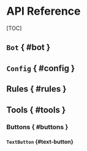 # API Reference

[TOC]

## `Bot` { #bot }

## `Config` { #config }

## Rules { #rules }

## Tools { #tools }
### Buttons { #buttons }
#### `TextButton` {#text-button}